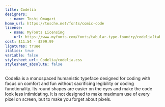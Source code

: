 ```yaml
---
title: Codelia
designers:
  - name: Toshi Omagari
home_url: https://tosche.net/fonts/comic-code
license:
  - name: MyFonts Licensing
    url: https://www.myfonts.com/fonts/tabular-type-foundry/codelia?tab=licensing
cost: $11.54 - $299.99
ligatures: truee
italics: true
variable: false
stylesheet_url: Codelia/codelia.css
stylesheet_absolute: false
---
```


Codelia is a monospaced humanistic typeface designed for coding with focus on comfort and fun without sacrificing legibility or coding functionality. Its round shapes are easier on the eyes and make the code look less intimidating. It is not designed to make maximum use of every pixel on screen, but to make you forget about pixels.
